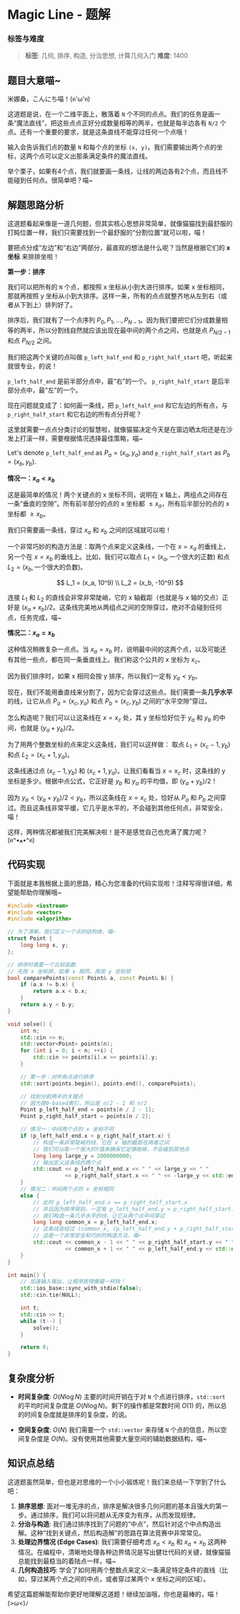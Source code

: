 # Magic Line - 题解

### 标签与难度
> **标签**: 几何, 排序, 构造, 分治思想, 计算几何入门
> **难度**: 1400

## 题目大意喵~

米娜桑，こんにち喵！(ฅ'ω'ฅ)

这道题是说，在一个二维平面上，散落着 `N` 个不同的点点。我们的任务是画一条“魔法直线”，把这些点点正好分成数量相等的两半，也就是每半边各有 `N/2` 个点。还有一个重要的要求，就是这条直线不能穿过任何一个点哦！

输入会告诉我们点的数量 `N` 和每个点的坐标 `(x, y)`。我们需要输出两个点的坐标，这两个点可以定义出那条满足条件的魔法直线。

举个栗子，如果有4个点，我们就要画一条线，让线的两边各有2个点，而且线不能碰到任何点。很简单吧？喵~

## 解题思路分析

这道题看起来像是一道几何题，但其实核心思想非常简单，就像猫猫找到最舒服的打盹位置一样，我们只需要找到一个最舒服的“分割位置”就可以啦，喵！

要把点分成“左边”和“右边”两部分，最直观的想法是什么呢？当然是根据它们的 **x坐标** 来排排坐啦！

**第一步：排序**

我们可以把所有的 `N` 个点，都按照 x 坐标从小到大进行排序。如果 x 坐标相同，那就再按照 y 坐标从小到大排序。这样一来，所有的点点就整齐地从左到右（或者从下到上）排列好了。

排序后，我们就有了一个点序列 $P_0, P_1, \dots, P_{N-1}$。因为我们要把它们分成数量相等的两半，所以分割线自然就应该出现在最中间的两个点之间，也就是点 $P_{N/2-1}$ 和点 $P_{N/2}$ 之间。

我们把这两个关键的点叫做 `p_left_half_end` 和 `p_right_half_start` 吧，听起来就很专业，的说！

`p_left_half_end` 是前半部分点中，最“右”的一个。
`p_right_half_start` 是后半部分点中，最“左”的一个。

现在问题就变成了：如何画一条线，把 `p_left_half_end` 和它左边的所有点，与 `p_right_half_start` 和它右边的所有点分开呢？

这里就需要一点点分类讨论的智慧啦，就像猫猫决定今天是在窗边晒太阳还是在沙发上打滚一样，需要根据情况选择最佳策略，喵~

Let's denote `p_left_half_end` as $P_a = (x_a, y_a)$ and `p_right_half_start` as $P_b = (x_b, y_b)$.

**情况一：$x_a < x_b$**

这是最简单的情况！两个关键点的 x 坐标不同，说明在 x 轴上，两组点之间存在一条“垂直的空隙”。所有前半部分的点的 x 坐标都 $\le x_a$，所有后半部分的点的 x 坐标都 $\ge x_b$。

我们只需要画一条线，穿过 $x_a$ 和 $x_b$ 之间的区域就可以啦！

一个非常巧妙的构造方法是：取两个点来定义这条线，一个在 $x=x_a$ 的垂线上，另一个在 $x=x_b$ 的垂线上。比如，我们可以取点 $L_1 = (x_a, \text{一个很大的正数})$ 和点 $L_2 = (x_b, \text{一个很大的负数})$。

$$
L_1 = (x_a, 10^9) \\
L_2 = (x_b, -10^9)
$$

连接 $L_1$ 和 $L_2$ 的直线会非常非常陡峭，它的 x 轴截距（也就是与 x 轴的交点）正好是 $(x_a + x_b) / 2$。这条线完美地从两组点之间的空隙穿过，绝对不会碰到任何点，任务完成，喵~



**情况二：$x_a = x_b$**

这种情况稍微复杂一点点。当 $x_a = x_b$ 时，说明最中间的这两个点，以及可能还有其他一些点，都在同一条垂直线上。我们称这个公共的 x 坐标为 $x_c$。

因为我们排序时，如果 x 相同会按 y 排序，所以我们一定有 $y_a < y_b$。

现在，我们不能用垂直线来分割了，因为它会穿过这些点。我们需要一条**几乎水平**的线，让它从点 $P_a = (x_c, y_a)$ 和点 $P_b = (x_c, y_b)$ 之间的“水平空隙”穿过。

怎么构造呢？我们可以让这条线在 $x=x_c$ 处，其 y 坐标恰好位于 $y_a$ 和 $y_b$ 的中间，也就是 $(y_a + y_b) / 2$。

为了用两个整数坐标的点来定义这条线，我们可以这样做：
取点 $L_1 = (x_c - 1, y_b)$ 和点 $L_2 = (x_c + 1, y_a)$。

这条线通过点 $(x_c-1, y_b)$ 和 $(x_c+1, y_a)$。让我们看看当 $x = x_c$ 时，这条线的 y 坐标是多少。根据中点公式，它正好是 $y_b$ 和 $y_a$ 的平均值，即 $(y_a + y_b) / 2$！

因为 $y_a < (y_a + y_b) / 2 < y_b$，所以这条线在 $x=x_c$ 处，恰好从 $P_a$ 和 $P_b$ 之间穿过。而且这条线非常平缓，它几乎是水平的，不会碰到其他任何点，非常安全，喵！



这样，两种情况都被我们完美解决啦！是不是感觉自己也充满了魔力呢？(ฅ^•ﻌ•^ฅ)

## 代码实现

下面就是本我根据上面的思路，精心为您准备的代码实现啦！注释写得很详细，希望能帮助你理解哦~

```cpp
#include <iostream>
#include <vector>
#include <algorithm>

// 为了清晰，我们定义一个点的结构体，喵~
struct Point {
    long long x, y;
};

// 排序时需要一个比较函数
// 先按 x 坐标排，如果 x 相同，再按 y 坐标排
bool comparePoints(const Point& a, const Point& b) {
    if (a.x != b.x) {
        return a.x < b.x;
    }
    return a.y < b.y;
}

void solve() {
    int n;
    std::cin >> n;
    std::vector<Point> points(n);
    for (int i = 0; i < n; ++i) {
        std::cin >> points[i].x >> points[i].y;
    }

    // 第一步：对所有点进行排序
    std::sort(points.begin(), points.end(), comparePoints);

    // 找到分割两半的关键点
    // 因为是0-based索引，所以是 n/2 - 1 和 n/2
    Point p_left_half_end = points[n / 2 - 1];
    Point p_right_half_start = points[n / 2];

    // 情况一：中间两个点的 x 坐标不同
    if (p_left_half_end.x < p_right_half_start.x) {
        // 构造一条非常陡峭的线，它在 x 轴的截距在两者之间
        // 我们可以取一个很大的Y值来确保它足够陡峭，不会碰到其他点
        long long large_y = 2000000000;
        // 输出定义这条线的两个点
        std::cout << p_left_half_end.x << " " << large_y << " "
                  << p_right_half_start.x << " " << -large_y << std::endl;
    } 
    // 情况二：中间两个点的 x 坐标相同
    else {
        // 此时 p_left_half_end.x == p_right_half_start.x
        // 并且因为排序规则，一定有 p_left_half_end.y < p_right_half_start.y
        // 我们构造一条几乎水平的线，让它从两个点中间穿过
        long long common_x = p_left_half_end.x;
        // 这条线会经过 (common_x, (p_left_half_end.y + p_right_half_start.y)/2)
        // 这是一个非常安全和巧妙的构造方法，喵~
        std::cout << common_x - 1 << " " << p_right_half_start.y << " "
                  << common_x + 1 << " " << p_left_half_end.y << std::endl;
    }
}

int main() {
    // 加速输入输出，让程序跑得像猫一样快！
    std::ios_base::sync_with_stdio(false);
    std::cin.tie(NULL);

    int t;
    std::cin >> t;
    while (t--) {
        solve();
    }

    return 0;
}
```

## 复杂度分析

*   **时间复杂度**: $O(N \log N)$
    主要的时间开销在于对 `N` 个点进行排序，`std::sort` 的平均时间复杂度是 $O(N \log N)$。剩下的操作都是常数时间 $O(1)$ 的，所以总的时间复杂度就是排序的复杂度，的说。

*   **空间复杂度**: $O(N)$
    我们需要一个 `std::vector` 来存储 `N` 个点的信息，所以空间复杂度是 $O(N)$。没有使用其他需要大量空间的辅助数据结构，喵~

## 知识点总结

这道题虽然简单，但也是对思维的一个小小锻炼呢！我们来总结一下学到了什么吧：

1.  **排序思想**: 面对一堆无序的点，排序是解决很多几何问题的基本且强大的第一步。通过排序，我们可以将问题从无序变为有序，从而发现规律。
2.  **分治与构造**: 我们通过排序找到了问题的“中点”，然后针对这个中点构造出解。这种“找到关键点，然后构造解”的思路在算法竞赛中非常常见。
3.  **处理边界情况 (Edge Cases)**: 我们需要仔细考虑 $x_a < x_b$ 和 $x_a = x_b$ 这两种情况。在编程中，清晰地处理各种边界情况是写出健壮代码的关键，就像猫猫总能找到最稳当的着陆点一样，喵~
4.  **几何构造技巧**: 学会了如何用两个整数点来定义一条满足特定条件的直线（比如，穿过某两个点之间的中点，或者穿过某两个 x 坐标之间的区域）。

希望这篇题解能帮助你更好地理解这道题！继续加油哦，你也是最棒的，喵！(>ω<)ﾉ